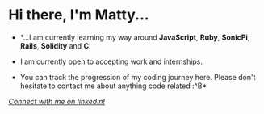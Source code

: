 

# Hi there, I'm Matty...

- *...I am currently learning my way around **JavaScript**, **Ruby**, **SonicPi**, **Rails**, **Solidity** and **C**. 

- I am currently open to accepting work and internships. 

- You can track the progression of my coding journey here. Please don't hesitate to contact me about anything code related :^B*

*[Connect with me on linkedin!](https://linkedin.com/in/matthew-m-484241204/)*
